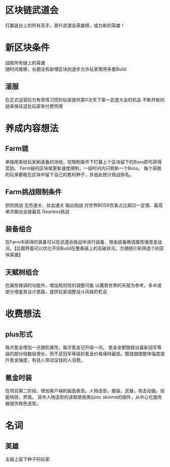 # 区块链武道会 
打赢链台上的所有高手，晋升武道会英雄榜，成为新的英雄！ 
# 新区块条件
战胜所有链上的英雄  
随时间推移，长期没有新增区块则逐步允许玩家使用多套Build 
## 滚服 
在正式运营后为有奇怪习惯的玩家提供第X次天下第一武道大会的机会 
不断开新的链来保证这批玩家有付费热情 

# 养成内容想法
## Farm链
单独用来给玩家刷装备的场地，在限制条件下打赢上个区块留下的Boss即可获得奖励。 
Farm链的区块做更新速度限制，一段时间内只刷新一个Boss。 
每个获胜的玩家都能在区块中留下自己的胜利种子，并由此统计挑战排名。 
## Farm挑战限制条件
损伤挑战 无伤通关、丝血通关
输出挑战 对世界BOSS伤害占比超过一定值、最高单次输出全链最高
Gearless挑战 
## 装备组合 
在Farm中获得的装备可以在武道会挑战中进行装备，借由装备微调属性值改变战况。【后期界面可以优化不同Build在整条链上的击破状况，方便统计和筛选个别区块英雄】 

## 天赋树组合 
在属性微调的功能外，增加规则性的调整可能 
以魔兽世界的天赋为参考，多半或部分借鉴其设计思路，提供玩家调整战斗风格的机会 

# 收费想法 
## plus形式 
每次氪金增加一点随机属性，每次氪金记升级一次。 
氪金金额随超出最新冠军等级的部分指数级增长，而不足冠军等级的氪金价格保持最低。既提倡随整体强度提升氪金强度，有钱人带动没钱的人消费。 
## 氪金时装 
在项目第二阶段，增加客户端的画面表现。人物造型，服装，武器，攻击动画，技能特效，界面。 
其中人物造型的读取使用类似mc skinme的插件，从中心化服务器提供角色造型。 

# 名词
## 英雄
主链上留下种子的玩家